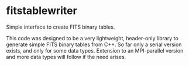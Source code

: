 fitstablewriter
===============

Simple interface to create FITS binary tables.

This code was designed to be a very lightweight, header-only
library to generate simple FITS binary tables from C++.  So
far only a serial version exists, and only for some data types.
Extension to an MPI-parallel version and more data types will
follow if the need arises.
